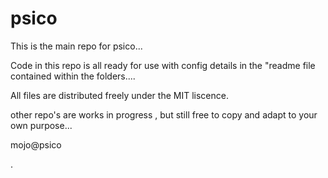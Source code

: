# psico

This is the main repo for psico...

Code in this repo is all ready for use with config details in the "readme file contained within the folders....

All files are distributed freely under the MIT liscence.

other repo's are works in progress , but still free to copy and adapt to your own purpose...

mojo@psico



.
